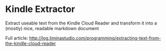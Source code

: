 # Kindle Extractor
Extract useable text from the Kindle Cloud Reader and transform it into a (mostly) nice, readable markdown document

Full article: http://log.liminastudio.com/programming/extracting-text-from-the-kindle-cloud-reader
